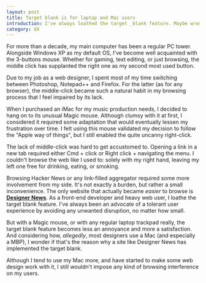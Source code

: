 ```yaml
---
layout: post
title: Target blank is for laptop and Mac users
introduction: I've always loathed the target _blank feature. Maybe wrongly so.
category: UX
---
```


For more than a decade, my main computer has been a regular PC tower. Alongside Windows XP as my default OS, I've become well acquainted with the 3-buttons mouse. Whether for gaming, text editing, or just browsing, the middle click has supplanted the right one as my second most used button.

Due to my job as a web designer, I spent most of my time switching between Photoshop, Notepad++ and Firefox. For the latter (as for any browser), the middle-click became such a natural habit in my browsing process that I feel impaired by its lack.

When I purchased an iMac for my music production needs, I decided to hang on to its unusual Magic mouse. Although clumsy with it at first, I considered it required some adaptation that would eventually lessen my frustration over time. I felt using this mouse validated my decision to follow the "Apple way of things", but I still enabled the quite uncanny right-click.

The lack of middle-click was hard to get accustomed to. Opening a link in a new tab required either Cmd + click or Right click + navigating the menu. I couldn't browse the web like I used to: solely with my right hand, leaving my left one free for drinking, eating, or smoking.

Browsing Hacker News or any link-filled aggregator required some more involvement from my side. It's not exactly a burden, but rather a small inconvenience. The only website that actually became *easier* to browse is [**Designer News**](https://news.layervault.com/). As a front-end developer and heavy web user, I loathe the target blank feature. I've always been an advocate of a tolerant user experience by avoiding any unwanted disruption, no matter how small.

But with a Magic mouse, or with any regular laptop trackpad really, the target blank feature becomes less an annoyance and more a satisfaction. And considering how, *allegedly*, most designers use a Mac (and especially a MBP), I wonder if that's the reason why a site like Designer News has implemented the target blank.

Although I tend to use my Mac more, and have started to make some web design work with it, I still wouldn't impose any kind of browsing interference on my users.
